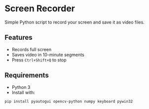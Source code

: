 # Screen Recorder

Simple Python script to record your screen and save it as video files.

## Features

- Records full screen
- Saves video in 10-minute segments
- Press `Ctrl+Shift+Q` to stop

## Requirements

- Python 3
- Install with:

```bash
pip install pyautogui opencv-python numpy keyboard pywin32
